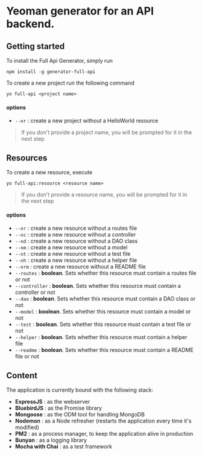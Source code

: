 # Yeoman generator for an API backend.

## Getting started

To install the Full Api Generator, simply run

`npm install -g generator-full-api`

To create a new project run the following command

`yo full-api <project name>`

#### options

- `--nr` : create a new project without a HelloWorld resource

> If you don't provide a project name, you will be prompted for it in the next step

## Resources

To create a new resource, execute

`yo full-api:resource <resource name>`

> If you don't provide a resource name, you will be prompted for it in the next step

#### options

- `--nr` : create a new resource without a routes file
- `--nc` : create a new resource without a controller
- `--nd` : create a new resource without a DAO class
- `--nm` : create a new resource without a model
- `--nt` : create a new resource without a test file
- `--nh` : create a new resource without a helper file
- `--nrm` : create a new resource without a README file
- `--routes` : **boolean**. Sets whether this resource must contain a routes file or not
- `--controller` : **boolean**. Sets whether this resource must contain a controller or not
- `--dao` : **boolean**. Sets whether this resource must contain a DAO class or not
- `--model` : **boolean**. Sets whether this resource must contain a model or not
- `--test` : **boolean**. Sets whether this resource must contain a test file or not
- `--helper` : **boolean**. Sets whether this resource must contain a helper file
- `--readme` : **boolean**. Sets whether this resource must contain a README file or not

## Content

The application is currently bound with the following stack:

- **ExpressJS** : as the webserver
- **BluebirdJS** : as the Promise library
- **Mongoose** : as the ODM tool for handling MongoDB
- **Nodemon** : as a Node refresher (restarts the application every time it's modified)
- **PM2** : as a process manager, to keep the application alive in production
- **Bunyan** : as a logging library
- **Mocha with Chai** : as a test framework
